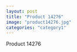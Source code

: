 ```yaml
---
layout: post
title: "Product 14276"
image: "product14276.jpg"
categories: "category1"
---
```

Product 14276
